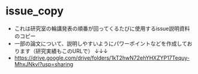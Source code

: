 # issue_copy
- これは研究室の輪講発表の順番が回ってくるたびに使用するissue説明資料のコピー
- 一部の論文について、説明しやすいようにパワーポイントなどを作成しております（研究実績もこのURLで） ↓↓↓
- https://drive.google.com/drive/folders/1kT2hwN72ehYHXZYP17Tequy-MhxJNkvl?usp=sharing
